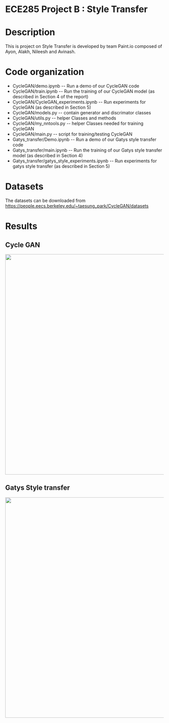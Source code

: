 # ECE285 Project B : Style Transfer
Description
===========
This is project on Style Transfer is developed by team Paint.io composed of Ayon, Alakh, Nileesh and Avinash.

Code organization
=================
* CycleGAN/demo.ipynb -- Run a demo of our CycleGAN code  
* CycleGAN/train.ipynb --  Run the training of our CycleGAN model (as described in Section 4 of the report)  
* CycleGAN/CycleGAN_experiments.ipynb -- Run experiments for CycleGAN (as described in Section 5)
* CycleGAN/models.py -- contain generator and discrimator classes
* CycleGAN/utils.py -- helper Classes and methods 
* CycleGAN/my_nntools.py -- helper Classes needed for training CycleGAN
* CycleGAN/main.py -- script for training/testing CycleGAN
* Gatys_transfer/Demo.ipynb -- Run a demo of our Gatys style transfer code  
* Gatys_transfer/main.ipynb --  Run the training of our Gatys style transfer model (as described in Section 4)  
* Gatys_transfer/gatys_style_experiments.ipynb -- Run experiments for gatys style transfer (as described in Section 5)

Datasets
========
The datasets can be downloaded from https://people.eecs.berkeley.edu/~taesung_park/CycleGAN/datasets

Results
========

## Cycle GAN

<img src="https://user-images.githubusercontent.com/28579156/70397521-c60abc00-19c7-11ea-9577-830353f390cb.png" width="700">

## Gatys Style transfer


<img src="https://user-images.githubusercontent.com/28579156/70397524-d02cba80-19c7-11ea-8c6d-698556e8e84c.png" width="700">
